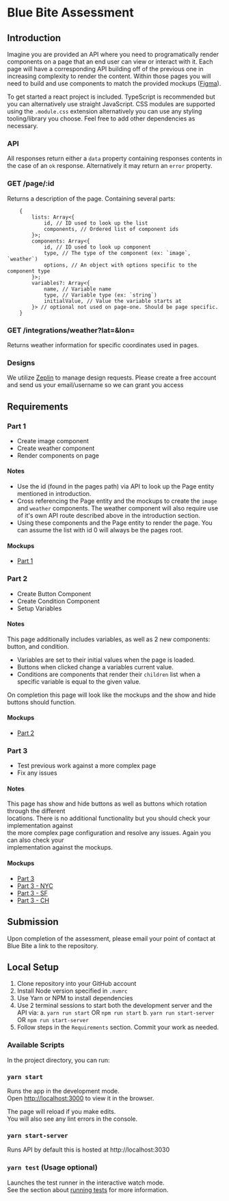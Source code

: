# Blue Bite Assessment

## Introduction

Imagine you are provided an API where you need to programatically render components on a page that an end user can view or interact with it. Each page will have a corresponding API building off of the previous one in increasing complexity to render the content. Within those pages you will need to build and use components to match the provided mockups ([Figma](https://www.figma.com/proto/9NtrKC7KAudIqARPU4OzfL/Front-End-Assessment?page-id=0%3A1&node-id=40%3A16&viewport=241%2C48%2C0.73&scaling=scale-down&starting-point-node-id=40%3A16&show-proto-sidebar=1)).

To get started a react project is included. TypeScript is recommended but you can alternatively use straight JavaScript. CSS modules are supported using the `.module.css` extension alternatively you can use any styling tooling/library you choose. Feel free to add other dependencies as
necessary.

### API

All responses return either a `data` property containing responses contents in the case of an `ok` response. Alternatively it may return an `error` property.

### GET /page/:id

Returns a description of the page. Containing several parts:

```
    {
        lists: Array<{
            id, // ID used to look up the list
            components, // Ordered list of component ids
        }>;
        components: Array<{
            id, // ID used to look up component
            type, // The type of the component (ex: `image`, `weather`)
            options, // An object with options specific to the component type
        }>;
        variables?: Array<{
            name, // Variable name
            type, // Variable type (ex: `string`)
            initialValue, // Value the variable starts at
        }> // optional not used on page-one. Should be page specific.
    }
```

### GET /integrations/weather?lat=<lat>&lon=<lon>

Returns weather information for specific coordinates used in pages.

### Designs

We utilize [Zeplin](https://zeplin.io/) to manage design requests. Please create a free account and send us your email/username so we can grant you access


## Requirements

### Part 1
* Create image component
* Create weather component
* Render components on page

#### Notes
* Use the id (found in the pages path) via API to look up the Page entity mentioned in introduction.
* Cross referencing the Page entity and the mockups to create the `image` and `weather` components. The weather component will also require use of it's own API route described above in the introduction section.
* Using these components and the Page entity to render the page. You can assume the list with id 0 will always be the pages root.

#### Mockups
* [Part 1](https://app.zeplin.io/project/610d6d9d1936aa12f64a3a22/screen/612d1250e46281108433cf51)

### Part 2
* Create Button Component
* Create Condition Component
* Setup Variables

#### Notes
This page additionally includes variables, as well as 2 new components: button, and condition.

* Variables are set to their initial values when the page is loaded.
* Buttons when clicked change a variables current value.
* Conditions are components that render their `children` list when a specific variable is equal to the given value.

On completion this page will look like the mockups and the show and hide buttons should function.

#### Mockups
* [Part 2](https://app.zeplin.io/project/610d6d9d1936aa12f64a3a22/screen/612d1250a7910b16428c423f)

### Part 3
* Test previous work against a more complex page
* Fix any issues


#### Notes

This page has show and hide buttons as well as buttons which rotation through the different \
locations. There is no additional functionality but you should check your implementation against \
the more complex page configuration and resolve any issues. Again you can also check your \
implementation against the mockups.

#### Mockups
* [Part 3](https://app.zeplin.io/project/610d6d9d1936aa12f64a3a22/screen/612d1250690879161563f338)
* [Part 3 - NYC](https://app.zeplin.io/project/610d6d9d1936aa12f64a3a22/screen/612d125010adfb126b0a2b3a)
* [Part 3 - SF](https://app.zeplin.io/project/610d6d9d1936aa12f64a3a22/screen/612d12505c510a15d11d2359)
* [Part 3 - CH](https://app.zeplin.io/project/610d6d9d1936aa12f64a3a22/screen/612d125043099410f15afeb8)


## Submission
Upon completion of the assessment, please email your point of contact at Blue Bite a link to the repository.


## Local Setup

1. Clone repository into your GitHub account
2. Install Node version specified in `.nvmrc`
3. Use Yarn or NPM to install dependencies
4. Use 2 terminal sessions to start both the development server and the API via:
    a. `yarn run start` OR `npm run start`
    b. `yarn run start-server` OR `npm run start-server`
5. Follow steps in the `Requirements` section. Commit your work as needed.

### Available Scripts

In the project directory, you can run:

### `yarn start`

Runs the app in the development mode.\
Open [http://localhost:3000](http://localhost:3000) to view it in the browser.

The page will reload if you make edits.\
You will also see any lint errors in the console.

### `yarn start-server`

Runs API by default this is hosted at http://localhost:3030

### `yarn test` (Usage optional)

Launches the test runner in the interactive watch mode.\
See the section about [running tests](https://facebook.github.io/create-react-app/docs/running-tests) for more information.

